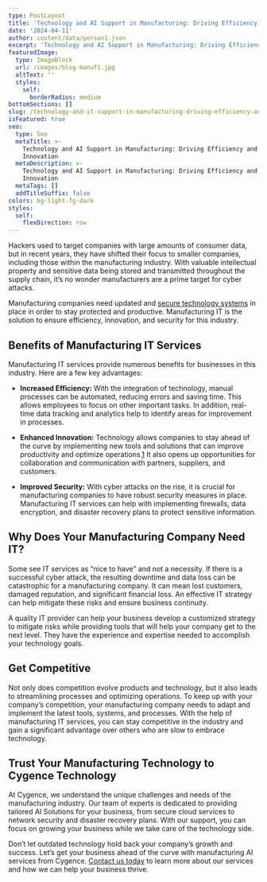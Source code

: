 ```yaml
---
type: PostLayout
title: 'Technology and AI Support in Manufacturing: Driving Efficiency and Innovation'
date: '2024-04-11'
author: content/data/person1.json
excerpt: 'Technology and AI Support in Manufacturing: Driving Efficiency and Innovation'
featuredImage:
  type: ImageBlock
  url: /images/blog-manuf1.jpg
  altText: ''
  styles:
    self:
      borderRadius: medium
bottomSections: []
slug: /technology-and-it-support-in-manufacturing-driving-efficiency-and-innovation
isFeatured: true
seo:
  type: Seo
  metaTitle: >-
    Technology and AI Support in Manufacturing: Driving Efficiency and
    Innovation
  metaDescription: >-
    Technology and AI Support in Manufacturing: Driving Efficiency and
    Innovation
  metaTags: []
  addTitleSuffix: false
colors: bg-light-fg-dark
styles:
  self:
    flexDirection: row
---
```

Hackers used to target companies with large amounts of consumer data, but in recent years, they have shifted their focus to smaller companies, including those within the manufacturing industry. With valuable intellectual property and sensitive data being stored and transmitted throughout the supply chain, it’s no wonder manufacturers are a prime target for cyber attacks.

Manufacturing companies need updated and [secure technology systems](https://www.cygencetech.com/service/manufacturing-it-services/) in place in order to stay protected and productive. Manufacturing IT is the solution to ensure efficiency, innovation, and security for this industry.

## **Benefits of Manufacturing IT Services**

Manufacturing IT services provide numerous benefits for businesses in this industry. Here are a few key advantages:

*   **Increased Efficiency:** With the integration of technology, manual processes can be automated, reducing errors and saving time. This allows employees to focus on other important tasks. In addition, real-time data tracking and analytics help to identify areas for improvement in processes.

*   **Enhanced Innovation:** Technology allows companies to stay ahead of the curve by implementing new tools and solutions that can improve productivity and optimize operations.[1](https://www.forbes.com/sites/forbescoachescouncil/2024/04/24/how-to-successfully-organize-your-business-operations-for-service-based-businesses/?sh=32b607b73bb1) It also opens up opportunities for collaboration and communication with partners, suppliers, and customers.

*   **Improved Security:** With cyber attacks on the rise, it is crucial for manufacturing companies to have robust security measures in place. Manufacturing IT services can help with implementing firewalls, data encryption, and disaster recovery plans to protect sensitive information.

## **Why Does Your Manufacturing Company Need IT?**

Some see IT services as “nice to have” and not a necessity. If there is a successful cyber attack, the resulting downtime and data loss can be catastrophic for a manufacturing company. It can mean lost customers, damaged reputation, and significant financial loss. An effective IT strategy can help mitigate these risks and ensure business continuity.

A quality IT provider can help your business develop a customized strategy to mitigate risks while providing tools that will help your company get to the next level. They have the experience and expertise needed to accomplish your technology goals.

## **Get Competitive**

Not only does competition evolve products and technology, but it also leads to streamlining processes and optimizing operations. To keep up with your company’s competition, your manufacturing company needs to adapt and implement the latest tools, systems, and processes. With the help of manufacturing IT services, you can stay competitive in the industry and gain a significant advantage over others who are slow to embrace technology.

## **Trust Your Manufacturing Technology to Cygence Technology**

At Cygence, we understand the unique challenges and needs of the manufacturing industry. Our team of experts is dedicated to providing tailored AI Solutions for your business, from secure cloud services to network security and disaster recovery plans. With our support, you can focus on growing your business while we take care of the technology side.

Don’t let outdated technology hold back your company’s growth and success. Let’s get your business ahead of the curve with manufacturing AI services from Cygence. [Contact us today](https://www.cygencetech.com/contact/) to learn more about our services and how we can help your business thrive.
